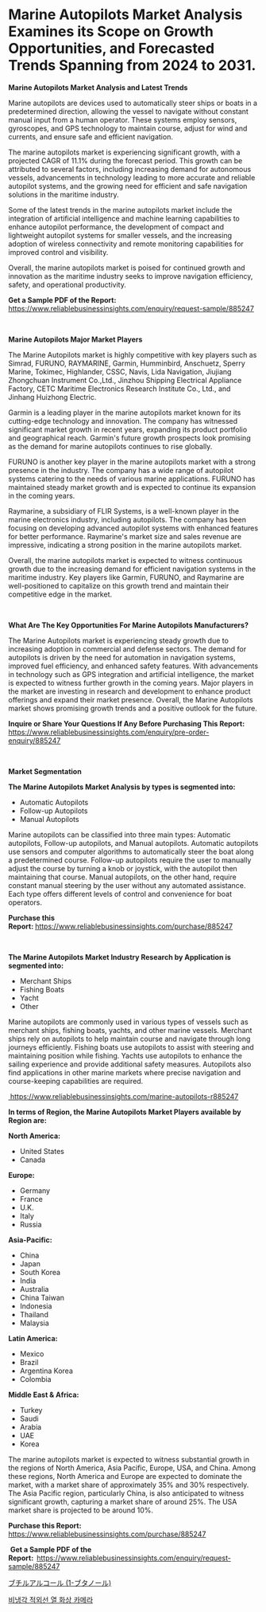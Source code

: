 <p><h1>Marine Autopilots Market Analysis Examines its Scope on Growth Opportunities, and Forecasted Trends Spanning from 2024 to 2031.</h1></p><p><strong>Marine Autopilots Market Analysis and Latest Trends</strong></p>
<p><p>Marine autopilots are devices used to automatically steer ships or boats in a predetermined direction, allowing the vessel to navigate without constant manual input from a human operator. These systems employ sensors, gyroscopes, and GPS technology to maintain course, adjust for wind and currents, and ensure safe and efficient navigation.</p><p>The marine autopilots market is experiencing significant growth, with a projected CAGR of 11.1% during the forecast period. This growth can be attributed to several factors, including increasing demand for autonomous vessels, advancements in technology leading to more accurate and reliable autopilot systems, and the growing need for efficient and safe navigation solutions in the maritime industry.</p><p>Some of the latest trends in the marine autopilots market include the integration of artificial intelligence and machine learning capabilities to enhance autopilot performance, the development of compact and lightweight autopilot systems for smaller vessels, and the increasing adoption of wireless connectivity and remote monitoring capabilities for improved control and visibility.</p><p>Overall, the marine autopilots market is poised for continued growth and innovation as the maritime industry seeks to improve navigation efficiency, safety, and operational productivity.</p></p>
<p><strong>Get a Sample PDF of the Report:&nbsp;</strong> <a href="https://www.reliablebusinessinsights.com/enquiry/request-sample/885247">https://www.reliablebusinessinsights.com/enquiry/request-sample/885247</a></p>
<p>&nbsp;</p>
<p><strong>Marine Autopilots Major Market Players</strong></p>
<p><p>The Marine Autopilots market is highly competitive with key players such as Simrad, FURUNO, RAYMARINE, Garmin, Humminbird, Anschuetz, Sperry Marine, Tokimec, Highlander, CSSC, Navis, Lida Navigation, Jiujiang Zhongchuan Instrument Co.,Ltd., Jinzhou Shipping Electrical Appliance Factory, CETC Maritime Electronics Research Institute Co., Ltd., and Jinhang Huizhong Electric.</p><p>Garmin is a leading player in the marine autopilots market known for its cutting-edge technology and innovation. The company has witnessed significant market growth in recent years, expanding its product portfolio and geographical reach. Garmin's future growth prospects look promising as the demand for marine autopilots continues to rise globally.</p><p>FURUNO is another key player in the marine autopilots market with a strong presence in the industry. The company has a wide range of autopilot systems catering to the needs of various marine applications. FURUNO has maintained steady market growth and is expected to continue its expansion in the coming years.</p><p>Raymarine, a subsidiary of FLIR Systems, is a well-known player in the marine electronics industry, including autopilots. The company has been focusing on developing advanced autopilot systems with enhanced features for better performance. Raymarine's market size and sales revenue are impressive, indicating a strong position in the marine autopilots market.</p><p>Overall, the marine autopilots market is expected to witness continuous growth due to the increasing demand for efficient navigation systems in the maritime industry. Key players like Garmin, FURUNO, and Raymarine are well-positioned to capitalize on this growth trend and maintain their competitive edge in the market.</p></p>
<p>&nbsp;</p>
<p><strong>What Are The Key Opportunities For Marine Autopilots Manufacturers?</strong></p>
<p><p>The Marine Autopilots market is experiencing steady growth due to increasing adoption in commercial and defense sectors. The demand for autopilots is driven by the need for automation in navigation systems, improved fuel efficiency, and enhanced safety features. With advancements in technology such as GPS integration and artificial intelligence, the market is expected to witness further growth in the coming years. Major players in the market are investing in research and development to enhance product offerings and expand their market presence. Overall, the Marine Autopilots market shows promising growth trends and a positive outlook for the future.</p></p>
<p><strong>Inquire or Share Your Questions If Any Before Purchasing This Report:</strong> <a href="https://www.reliablebusinessinsights.com/enquiry/pre-order-enquiry/885247">https://www.reliablebusinessinsights.com/enquiry/pre-order-enquiry/885247</a></p>
<p>&nbsp;</p>
<p><strong>Market Segmentation</strong></p>
<p><strong>The Marine Autopilots Market Analysis by types is segmented into:</strong></p>
<p><ul><li>Automatic Autopilots</li><li>Follow-up Autopilots</li><li>Manual Autopilots</li></ul></p>
<p><p>Marine autopilots can be classified into three main types: Automatic autopilots, Follow-up autopilots, and Manual autopilots. Automatic autopilots use sensors and computer algorithms to automatically steer the boat along a predetermined course. Follow-up autopilots require the user to manually adjust the course by turning a knob or joystick, with the autopilot then maintaining that course. Manual autopilots, on the other hand, require constant manual steering by the user without any automated assistance. Each type offers different levels of control and convenience for boat operators.</p></p>
<p><strong>Purchase this Report:&nbsp;</strong><a href="https://www.reliablebusinessinsights.com/purchase/885247">https://www.reliablebusinessinsights.com/purchase/885247</a></p>
<p>&nbsp;</p>
<p><strong>The Marine Autopilots Market Industry Research by Application is segmented into:</strong></p>
<p><ul><li>Merchant Ships</li><li>Fishing Boats</li><li>Yacht</li><li>Other</li></ul></p>
<p><p>Marine autopilots are commonly used in various types of vessels such as merchant ships, fishing boats, yachts, and other marine vessels. Merchant ships rely on autopilots to help maintain course and navigate through long journeys efficiently. Fishing boats use autopilots to assist with steering and maintaining position while fishing. Yachts use autopilots to enhance the sailing experience and provide additional safety measures. Autopilots also find applications in other marine markets where precise navigation and course-keeping capabilities are required.</p></p>
<p><a href="https://www.reliablebusinessinsights.com/marine-autopilots-r885247">&nbsp;https://www.reliablebusinessinsights.com/marine-autopilots-r885247</a></p>
<p><strong>In terms of Region, the Marine Autopilots Market Players available by Region are:</strong></p>
<p>
    <p> <strong> North America: </strong>
        <ul>
            <li>United States</li>
            <li>Canada</li>
        </ul>
        </p> 
    <p> <strong> Europe: </strong>
        <ul>
            <li>Germany</li>
            <li>France</li>
            <li>U.K.</li>
            <li>Italy</li>
            <li>Russia</li>
        </ul>
        </p> 
    <p> <strong> Asia-Pacific: </strong>
        <ul>
            <li>China</li>
            <li>Japan</li>
            <li>South Korea</li>
            <li>India</li>
            <li>Australia</li>
            <li>China Taiwan</li>
            <li>Indonesia</li>
            <li>Thailand</li>
            <li>Malaysia</li>
        </ul>
        </p> 
    <p> <strong> Latin America: </strong>
        <ul>
            <li>Mexico</li>
            <li>Brazil</li>
            <li>Argentina Korea</li>
            <li>Colombia</li>
        </ul>
        </p> 
    <p> <strong> Middle East & Africa: </strong>
        <ul>
            <li>Turkey</li>
            <li>Saudi</li>
            <li>Arabia</li>
            <li>UAE</li>
            <li>Korea</li>
        </ul>
    </p>
    </p>
<p><p>The marine autopilots market is expected to witness substantial growth in the regions of North America, Asia Pacific, Europe, USA, and China. Among these regions, North America and Europe are expected to dominate the market, with a market share of approximately 35% and 30% respectively. The Asia Pacific region, particularly China, is also anticipated to witness significant growth, capturing a market share of around 25%. The USA market share is projected to be around 10%.</p></p>
<p><strong>Purchase this Report: </strong><a href="https://www.reliablebusinessinsights.com/purchase/885247">https://www.reliablebusinessinsights.com/purchase/885247</a></p>
<p>&nbsp;<strong>Get a Sample PDF of the Report:&nbsp;&nbsp;</strong><a href="https://www.reliablebusinessinsights.com/enquiry/request-sample/885247">https://www.reliablebusinessinsights.com/enquiry/request-sample/885247</a></p>
<p><strong></strong></p>
<p><p><a href="https://github.com/lababdou/Market-Research-Report-List-4/blob/main/6936075121977.md">ブチルアルコール (1-ブタノール)</a></p><p><a href="https://medium.com/@londonacobson5656/%EA%B8%80%EB%A1%9C%EB%B2%8C-%EB%B9%84%EB%83%89%EA%B0%81%EC%A0%81-%EC%A0%81%EC%99%B8%EC%84%A0-%EC%97%B4%ED%99%94%EC%83%81-%EC%B9%B4%EB%A9%94%EB%9D%BC-%EC%82%B0%EC%97%85-%EC%9C%A0%ED%98%95-%EC%9D%91%EC%9A%A9-%EC%8B%9C%EC%9E%A5-%EC%B0%B8%EA%B0%80%EC%9E%90-%EC%A7%80%EC%97%AD-%EC%84%B1%EC%9E%A5-%EB%B6%84%EC%84%9D-%EB%B0%8F-%EB%AF%B8%EB%9E%98-%EC%8B%9C%EB%82%98%EB%A6%AC%EC%98%A4-2024-2031-874bbb0bd3fa">비냉각 적외선 열 화상 카메라</a></p></p>